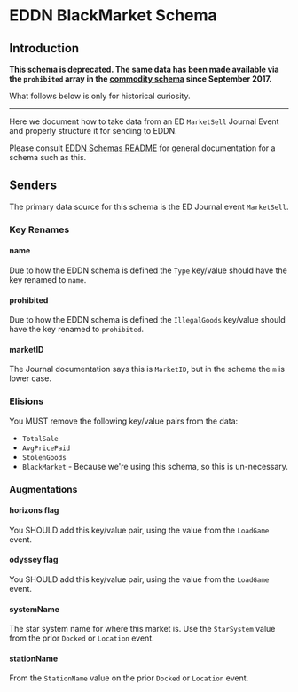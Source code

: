 # EDDN BlackMarket Schema

## Introduction

**This schema is deprecated.  The same data has been made available via the
`prohibited` array in the [commodity schema](./commodity-v3.0.json) since 
September 2017.**

What follows below is only for historical curiosity.

---

Here we document how to take data from an ED `MarketSell` Journal Event and
properly structure it for sending to EDDN.

Please consult [EDDN Schemas README](./README-EDDN-schemas.md) for general
documentation for a schema such as this.

## Senders
The primary data source for this schema is the ED Journal event `MarketSell`.

### Key Renames
#### name
Due to how the EDDN schema is defined the `Type` key/value should
have the key renamed to `name`.

#### prohibited
Due to how the EDDN schema is defined the `IllegalGoods` key/value should
have the key renamed to `prohibited`.

#### marketID
The Journal documentation says this is `MarketID`, but in the schema the 
`m` is lower case.

### Elisions
You MUST remove the following key/value pairs from the data:

  - `TotalSale`
  - `AvgPricePaid`
  - `StolenGoods`
  - `BlackMarket` - Because we're using this schema, so this is un-necessary. 

### Augmentations
#### horizons flag
You SHOULD add this key/value pair, using the value from the `LoadGame` event.

#### odyssey flag
You SHOULD add this key/value pair, using the value from the `LoadGame` event.

#### systemName
The star system name for where this market is.   Use the `StarSystem` value
from the prior `Docked` or `Location` event.

#### stationName
From the `StationName` value on the prior `Docked` or `Location` event.